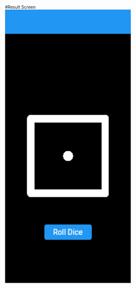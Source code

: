 #Result Screen
<img src ="https://github.com/AbdullahWali79/FlutterwithChatGPT/blob/main/owndice_app/images/screen.png">
